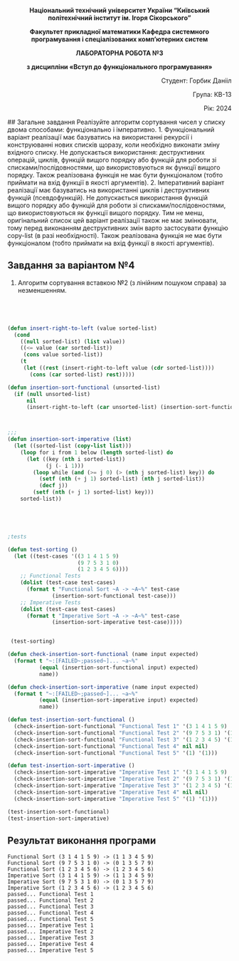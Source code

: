 <p align="center"><b>Національний технічний університет України “Київський політехнічний інститут ім. Ігоря Сікорського”</b></p>
<p align="center"><b>Факультет прикладної математики Кафедра системного програмування і спеціалізованих комп’ютерних систем</b></p>
<p align="center"><b>ЛАБОРАТОРНА РОБОТА №3</b></p>
<p align="center"><b>з дисципліни «Вступ до функціонального програмування»</b></p>

<div align="right">
    <p>Студент: Горбик Данііл</p>
    <p>Група: КВ-13</p>
    <p>Рік: 2024</p>
</div>
## Загальне завдання
Реалізуйте алгоритм сортування чисел у списку двома способами: функціонально і імперативно. 
1. Функціональний варіант реалізації має базуватись на використанні рекурсії і конструюванні нових списків щоразу, коли необхідно виконати зміну вхідного списку. Не допускається використання: деструктивних операцій, циклів, функцій вищого порядку або функцій для роботи зі списками/послідовностями, що використовуються як функції вищого порядку. Також реалізована функція не має бути функціоналом (тобто приймати на вхід функції в якості аргументів). 
2. Імперативний варіант реалізації має базуватись на використанні циклів і деструктивних функцій (псевдофункцій). Не допускається використання функцій вищого порядку або функцій для роботи зі списками/послідовностями, що використовуються як функції вищого порядку. Тим не менш, оригінальний список цей варіант реалізації також не має змінювати, тому перед виконанням деструктивних змін варто застосувати функцію copy-list (в разі необхідності). Також реалізована функція не має бути функціоналом (тобто приймати на вхід функції в якості аргументів).

## Завдання за варіантом №4

1. Алгоритм сортування вставкою №2 (з лінійним пошуком справа) за незменшенням.

```lisp




(defun insert-right-to-left (value sorted-list)
  (cond
    ((null sorted-list) (list value))
    ((<= value (car sorted-list))
     (cons value sorted-list))
    (t
     (let ((rest (insert-right-to-left value (cdr sorted-list))))
       (cons (car sorted-list) rest)))))

(defun insertion-sort-functional (unsorted-list)
  (if (null unsorted-list)
      nil
      (insert-right-to-left (car unsorted-list) (insertion-sort-functional (cdr unsorted-list)))))



;;;
(defun insertion-sort-imperative (list)
  (let ((sorted-list (copy-list list)))
    (loop for i from 1 below (length sorted-list) do
      (let ((key (nth i sorted-list))
            (j (- i 1)))
        (loop while (and (>= j 0) (> (nth j sorted-list) key)) do
          (setf (nth (+ j 1) sorted-list) (nth j sorted-list))
          (decf j))
        (setf (nth (+ j 1) sorted-list) key)))
    sorted-list))





;tests

(defun test-sorting ()
  (let ((test-cases '((3 1 4 1 5 9)
                      (9 7 5 3 1 0)
                      (1 2 3 4 5 6))))
    ;; Functional Tests
    (dolist (test-case test-cases)
      (format t "Functional Sort ~A -> ~A~%" test-case
              (insertion-sort-functional test-case)))
    ;; Imperative Tests
    (dolist (test-case test-cases)
      (format t "Imperative Sort ~A -> ~A~%" test-case
              (insertion-sort-imperative test-case)))))


 (test-sorting)

(defun check-insertion-sort-functional (name input expected)
  (format t "~:[FAILED~;passed~]... ~a~%"
          (equal (insertion-sort-functional input) expected)
          name))

(defun check-insertion-sort-imperative (name input expected)
  (format t "~:[FAILED~;passed~]... ~a~%"
          (equal (insertion-sort-imperative input) expected)
          name))

(defun test-insertion-sort-functional ()
  (check-insertion-sort-functional "Functional Test 1" '(3 1 4 1 5 9) '(1 1 3 4 5 9))
  (check-insertion-sort-functional "Functional Test 2" '(9 7 5 3 1) '(1 3 5 7 9))
  (check-insertion-sort-functional "Functional Test 3" '(1 2 3 4 5) '(1 2 3 4 5))
  (check-insertion-sort-functional "Functional Test 4" nil nil)
  (check-insertion-sort-functional "Functional Test 5" '(1) '(1)))

(defun test-insertion-sort-imperative ()
  (check-insertion-sort-imperative "Imperative Test 1" '(3 1 4 1 5 9) '(1 1 3 4 5 9))
  (check-insertion-sort-imperative "Imperative Test 2" '(9 7 5 3 1) '(1 3 5 7 9))
  (check-insertion-sort-imperative "Imperative Test 3" '(1 2 3 4 5) '(1 2 3 4 5))
  (check-insertion-sort-imperative "Imperative Test 4" nil nil)
  (check-insertion-sort-imperative "Imperative Test 5" '(1) '(1)))

(test-insertion-sort-functional)
(test-insertion-sort-imperative)


```

## Результат виконання програми

```
Functional Sort (3 1 4 1 5 9) -> (1 1 3 4 5 9)
Functional Sort (9 7 5 3 1 0) -> (0 1 3 5 7 9)
Functional Sort (1 2 3 4 5 6) -> (1 2 3 4 5 6)
Imperative Sort (3 1 4 1 5 9) -> (1 1 3 4 5 9)
Imperative Sort (9 7 5 3 1 0) -> (0 1 3 5 7 9)
Imperative Sort (1 2 3 4 5 6) -> (1 2 3 4 5 6)
passed... Functional Test 1
passed... Functional Test 2
passed... Functional Test 3
passed... Functional Test 4
passed... Functional Test 5
passed... Imperative Test 1
passed... Imperative Test 2
passed... Imperative Test 3
passed... Imperative Test 4
passed... Imperative Test 5
```

